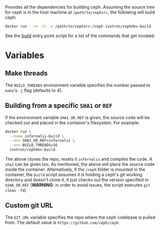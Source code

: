 Provides all the dependencies for building ceph. Assuming the source 
tree for ceph is in the host machine at `/path/to/cephsrc`, the 
following will build ceph:

```bash
docker run --rm -ti -v /path/to/cephsrc:/ceph ivotron/cephdev-build
```

See the [build](build) entry point script for a list of the commands 
that get invoked.

# Variables

## Make threads

The `BUILD_THREADS` environment variable specifies the number passed 
to `make`'s `-j` flag (defaults to 4).

## Building from a specific `SHA1` or `REF`

If the environment variable `SHA1_OR_REF` is given, the source code 
will be checked out and placed in the container's filesystem. For 
example:

```bash
docker run \
  --name infernalis-build \
  --env SHA1_OR_REF=infernalis \
  --env BUILD_THREADS=16
  ivotron/cephdev-build
```

The above clones the repo, resets it `infernalis` and compiles the 
code. A `sha1` can be given too. As mentioned, the above will place 
the source code inside the container. Alternatively, if the `/ceph` 
folder is mounted in the container, the `build` script assumes it is 
holding a ceph's git working directory and doesn't clone it, it just 
checks out the version specified in `$SHA_OR_REF` (**WARNING**: in 
order to avoid issues, the script executes `git clean -fd`)

## Custom git URL

The `GIT_URL` variable specifies the repo where the ceph codebase is 
pulled from. The default value is `https://github.com/ceph/ceph`.
